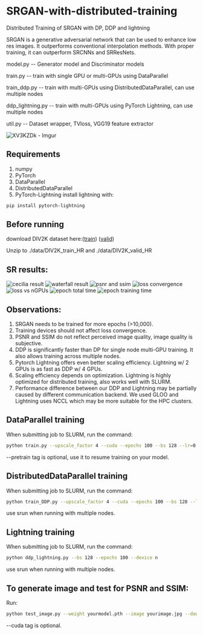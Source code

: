 # SRGAN-with-distributed-training
Distributed Training of SRGAN with DP, DDP and lightning

SRGAN is a generative adversarial network that can be used to enhance low res images. It outperforms conventional interpolation methods. With proper training, it can outperform SRCNNs and SRResNets.

model.py -- Generator model and Discriminator models

train.py -- train with single GPU or multi-GPUs using DataParallel

train_ddp.py -- train with multi-GPUs using DistributedDataParallel, can use multiple nodes

ddp_lightning.py -- train with multi-GPUs using PyTorch Lightning, can use multiple nodes

util.py -- Dataset wrapper, TVloss, VGG19 feature extractor


![XV3KZDk - Imgur](https://user-images.githubusercontent.com/35909212/208551671-382ec927-6202-4a8d-8dc8-f2960c96f521.gif)

## Requirements
1. numpy
2. PyTorch
3. DataParallel
4. DistributedDataParallel
5. PyTorch-Lightning
install lightning with:
```bash
pip install pytorch-lightning
```

## Before running
download DIV2K dataset here:([train](http://data.vision.ee.ethz.ch/cvl/DIV2K/DIV2K_train_HR.zip)) ([valid](http://data.vision.ee.ethz.ch/cvl/DIV2K/DIV2K_valid_HR.zip))

Unzip to ./data/DIV2K_train_HR and ./data/DIV2K_valid_HR

## SR results:
![cecilia result](https://user-images.githubusercontent.com/35909212/208555583-4c94cf9e-0a9c-4dfa-b3bc-7f339744698f.png)
![waterfall result](https://user-images.githubusercontent.com/35909212/208555590-de0f8938-9c98-47e0-8ae0-d2ee97b89b36.png)
![psnr and ssim](https://user-images.githubusercontent.com/35909212/208555605-210c8edc-d2f0-42a0-9ca6-71cd9d2f470f.png)
![loss convergence](https://user-images.githubusercontent.com/35909212/208555597-de3ae586-311e-4344-86d6-6e05523d3707.png)
![loss vs nGPUs](https://user-images.githubusercontent.com/35909212/208555599-83e18601-1194-4140-b5ff-c24429da3c82.png)
![epoch total time](https://user-images.githubusercontent.com/35909212/208645722-acd900f6-0be9-4479-beb0-594ff245d9cc.png)
![epoch training time](https://user-images.githubusercontent.com/35909212/208555646-dd552a78-c6ba-4898-b183-db040624592a.png)

## Observations:
1. SRGAN needs to be trained for more epochs (>10,000).
2. Training devices should not affect loss convergence.
3. PSNR and SSIM do not reflect perceived image quality, image quality is subjective.
4. DDP is significantly faster than DP for single node multi-GPU training. It also allows training across multiple nodes.
5. Pytorch Lightning offers even better scaling efficiency. Lightning w/ 2 GPUs is as fast as DDP w/ 4 GPUs.
6. Scaling efficiency depends on optimization. Lightning is highly optimized for distributed training, also works well with SLURM.
7. Performance difference between our DDP and Lightning may be partially caused by different communication backend. We used GLOO and Lightning uses NCCL which may be more suitable for the HPC clusters.



## DataParallel training
When submitting job to SLURM, run the command:
```bash
python train.py --upscale_factor 4 --cuda --epochs 100 --bs 128 --lr=0.0001 --dp --savetag nGPU128BS100epochDP --pretrain yourmodel.pth
```
--pretrain tag is optional, use it to resume training on your model.

## DistributedDataParallel training
When submitting job to SLURM, run the command:
```bash
python train_DDP.py --upscale_factor 4 --cuda --epochs 100 --bs 128 --lr=0.0001 --savetag nGPU128BS100epochDDP
```
use srun when running with multiple nodes.

## Lightning training
When submitting job to SLURM, run the command:
```bash
python ddp_lightning.py --bs 128 --epochs 100 --device n
```
use srun when running with multiple nodes.

## To generate image and test for PSNR and SSIM:
Run:
```bash
python test_image.py --weight yourmodel.pth --image yourimage.jpg --downsample bicubic --cuda
```
--cuda tag is optional. 
